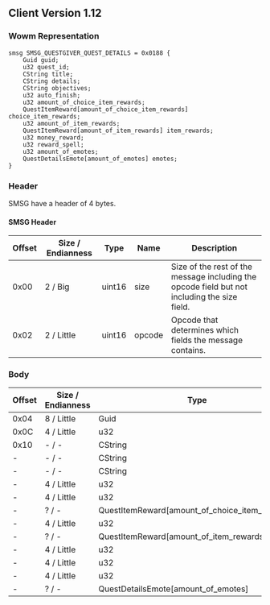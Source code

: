 ## Client Version 1.12

### Wowm Representation
```rust,ignore
smsg SMSG_QUESTGIVER_QUEST_DETAILS = 0x0188 {
    Guid guid;    
    u32 quest_id;    
    CString title;    
    CString details;    
    CString objectives;    
    u32 auto_finish;    
    u32 amount_of_choice_item_rewards;    
    QuestItemReward[amount_of_choice_item_rewards] choice_item_rewards;    
    u32 amount_of_item_rewards;    
    QuestItemReward[amount_of_item_rewards] item_rewards;    
    u32 money_reward;    
    u32 reward_spell;    
    u32 amount_of_emotes;    
    QuestDetailsEmote[amount_of_emotes] emotes;    
}
```
### Header
SMSG have a header of 4 bytes.

#### SMSG Header
| Offset | Size / Endianness | Type   | Name   | Description |
| ------ | ----------------- | ------ | ------ | ----------- |
| 0x00   | 2 / Big           | uint16 | size   | Size of the rest of the message including the opcode field but not including the size field.|
| 0x02   | 2 / Little        | uint16 | opcode | Opcode that determines which fields the message contains.|
### Body
| Offset | Size / Endianness | Type | Name | Description |
| ------ | ----------------- | ---- | ---- | ----------- |
| 0x04 | 8 / Little | Guid | guid |  |
| 0x0C | 4 / Little | u32 | quest_id |  |
| 0x10 | - / - | CString | title |  |
| - | - / - | CString | details |  |
| - | - / - | CString | objectives |  |
| - | 4 / Little | u32 | auto_finish |  |
| - | 4 / Little | u32 | amount_of_choice_item_rewards |  |
| - | ? / - | QuestItemReward[amount_of_choice_item_rewards] | choice_item_rewards |  |
| - | 4 / Little | u32 | amount_of_item_rewards |  |
| - | ? / - | QuestItemReward[amount_of_item_rewards] | item_rewards |  |
| - | 4 / Little | u32 | money_reward |  |
| - | 4 / Little | u32 | reward_spell |  |
| - | 4 / Little | u32 | amount_of_emotes |  |
| - | ? / - | QuestDetailsEmote[amount_of_emotes] | emotes |  |
